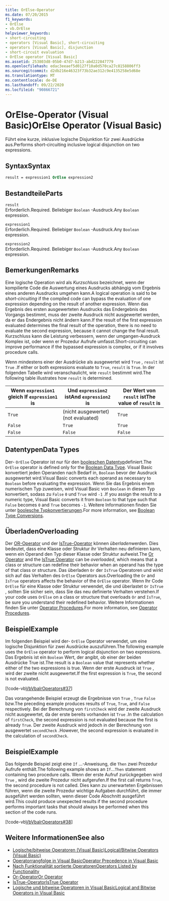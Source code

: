 ```yaml
---
title: OrElse-Operator
ms.date: 07/20/2015
f1_keywords:
- OrElse
- vb.OrElse
helpviewer_keywords:
- short-circuiting
- operators [Visual Basic], short-circuiting
- operators [Visual Basic], disjunction
- short-circuit evaluation
- OrElse operator [Visual Basic]
ms.assetid: 253803d8-05b0-47d7-b213-abd222847779
ms.openlocfilehash: edac3eeaef5d0127f10a0d570ca27c8158806ff3
ms.sourcegitcommit: d2db216e46323f73b32ae312c9e4135258e5d68e
ms.translationtype: MT
ms.contentlocale: de-DE
ms.lasthandoff: 09/22/2020
ms.locfileid: "90866721"
---
```

# <a name="orelse-operator-visual-basic"></a><span data-ttu-id="c8d19-102">OrElse-Operator (Visual Basic)</span><span class="sxs-lookup"><span data-stu-id="c8d19-102">OrElse Operator (Visual Basic)</span></span>

<span data-ttu-id="c8d19-103">Führt eine kurze, inklusive logische Disjunktion für zwei Ausdrücke aus.</span><span class="sxs-lookup"><span data-stu-id="c8d19-103">Performs short-circuiting inclusive logical disjunction on two expressions.</span></span>  
  
## <a name="syntax"></a><span data-ttu-id="c8d19-104">Syntax</span><span class="sxs-lookup"><span data-stu-id="c8d19-104">Syntax</span></span>  
  
```vb
result = expression1 OrElse expression2  
```  
  
## <a name="parts"></a><span data-ttu-id="c8d19-105">Bestandteile</span><span class="sxs-lookup"><span data-stu-id="c8d19-105">Parts</span></span>  

 `result`  
 <span data-ttu-id="c8d19-106">Erforderlich.</span><span class="sxs-lookup"><span data-stu-id="c8d19-106">Required.</span></span> <span data-ttu-id="c8d19-107">Beliebiger `Boolean` -Ausdruck.</span><span class="sxs-lookup"><span data-stu-id="c8d19-107">Any `Boolean` expression.</span></span>  
  
 `expression1`  
 <span data-ttu-id="c8d19-108">Erforderlich.</span><span class="sxs-lookup"><span data-stu-id="c8d19-108">Required.</span></span> <span data-ttu-id="c8d19-109">Beliebiger `Boolean` -Ausdruck.</span><span class="sxs-lookup"><span data-stu-id="c8d19-109">Any `Boolean` expression.</span></span>  
  
 `expression2`  
 <span data-ttu-id="c8d19-110">Erforderlich.</span><span class="sxs-lookup"><span data-stu-id="c8d19-110">Required.</span></span> <span data-ttu-id="c8d19-111">Beliebiger `Boolean` -Ausdruck.</span><span class="sxs-lookup"><span data-stu-id="c8d19-111">Any `Boolean` expression.</span></span>  
  
## <a name="remarks"></a><span data-ttu-id="c8d19-112">Bemerkungen</span><span class="sxs-lookup"><span data-stu-id="c8d19-112">Remarks</span></span>  

 <span data-ttu-id="c8d19-113">Eine logische Operation wird als *Kurzschluss* bezeichnet, wenn der kompilierte Code die Auswertung eines Ausdrucks abhängig vom Ergebnis eines anderen Ausdrucks umgehen kann.</span><span class="sxs-lookup"><span data-stu-id="c8d19-113">A logical operation is said to be *short-circuiting* if the compiled code can bypass the evaluation of one expression depending on the result of another expression.</span></span> <span data-ttu-id="c8d19-114">Wenn das Ergebnis des ersten ausgewerteten Ausdrucks das Endergebnis des Vorgangs bestimmt, muss der zweite Ausdruck nicht ausgewertet werden, da er das Endergebnis nicht ändern kann.</span><span class="sxs-lookup"><span data-stu-id="c8d19-114">If the result of the first expression evaluated determines the final result of the operation, there is no need to evaluate the second expression, because it cannot change the final result.</span></span> <span data-ttu-id="c8d19-115">Kurzschluss kann die Leistung verbessern, wenn der umgangen-Ausdruck Komplex ist, oder wenn er Prozedur Aufrufe umfasst.</span><span class="sxs-lookup"><span data-stu-id="c8d19-115">Short-circuiting can improve performance if the bypassed expression is complex, or if it involves procedure calls.</span></span>  
  
 <span data-ttu-id="c8d19-116">Wenn mindestens einer der Ausdrücke als ausgewertet wird `True` , `result` ist `True` .</span><span class="sxs-lookup"><span data-stu-id="c8d19-116">If either or both expressions evaluate to `True`, `result` is `True`.</span></span> <span data-ttu-id="c8d19-117">In der folgenden Tabelle wird veranschaulicht, wie `result` bestimmt wird.</span><span class="sxs-lookup"><span data-stu-id="c8d19-117">The following table illustrates how `result` is determined.</span></span>  
  
|<span data-ttu-id="c8d19-118">Wenn `expression1` gleich </span><span class="sxs-lookup"><span data-stu-id="c8d19-118">If `expression1` is</span></span>|<span data-ttu-id="c8d19-119">Und `expression2` ist</span><span class="sxs-lookup"><span data-stu-id="c8d19-119">And `expression2` is</span></span>|<span data-ttu-id="c8d19-120">Der Wert von `result` ist</span><span class="sxs-lookup"><span data-stu-id="c8d19-120">The value of `result` is</span></span>|  
|-------------------------|--------------------------|------------------------------|  
|`True`|<span data-ttu-id="c8d19-121">(nicht ausgewertet)</span><span class="sxs-lookup"><span data-stu-id="c8d19-121">(not evaluated)</span></span>|`True`|  
|`False`|`True`|`True`|  
|`False`|`False`|`False`|  
  
## <a name="data-types"></a><span data-ttu-id="c8d19-122">Datentypen</span><span class="sxs-lookup"><span data-stu-id="c8d19-122">Data Types</span></span>  

 <span data-ttu-id="c8d19-123">Der- `OrElse` Operator ist nur für den [booleschen Datentyp](../data-types/boolean-data-type.md)definiert.</span><span class="sxs-lookup"><span data-stu-id="c8d19-123">The `OrElse` operator is defined only for the [Boolean Data Type](../data-types/boolean-data-type.md).</span></span> <span data-ttu-id="c8d19-124">Visual Basic konvertiert jeden Operanden nach Bedarf in, `Boolean` bevor der Ausdruck ausgewertet wird.</span><span class="sxs-lookup"><span data-stu-id="c8d19-124">Visual Basic converts each operand as necessary to `Boolean` before evaluating the expression.</span></span> <span data-ttu-id="c8d19-125">Wenn Sie das Ergebnis einem numerischen Typ zuweisen, wird Visual Basic von `Boolean` in diesen Typ konvertiert, sodass zu `False` `0` und `True` wird `-1` .</span><span class="sxs-lookup"><span data-stu-id="c8d19-125">If you assign the result to a numeric type, Visual Basic converts it from `Boolean` to that type such that `False` becomes `0` and `True` becomes `-1`.</span></span>
<span data-ttu-id="c8d19-126">Weitere Informationen finden Sie unter [boolesche Typkonvertierungen](../data-types/boolean-data-type.md#type-conversions).</span><span class="sxs-lookup"><span data-stu-id="c8d19-126">For more information, see [Boolean Type Conversions](../data-types/boolean-data-type.md#type-conversions).</span></span>
  
## <a name="overloading"></a><span data-ttu-id="c8d19-127">Überladen</span><span class="sxs-lookup"><span data-stu-id="c8d19-127">Overloading</span></span>  

 <span data-ttu-id="c8d19-128">Der [OR-Operator](or-operator.md) und der [IsTrue-Operator](istrue-operator.md) können *überladen*werden. Dies bedeutet, dass eine Klasse oder Struktur ihr Verhalten neu definieren kann, wenn ein Operand den Typ dieser Klasse oder Struktur aufweist.</span><span class="sxs-lookup"><span data-stu-id="c8d19-128">The [Or Operator](or-operator.md) and the [IsTrue Operator](istrue-operator.md) can be *overloaded*, which means that a class or structure can redefine their behavior when an operand has the type of that class or structure.</span></span> <span data-ttu-id="c8d19-129">Das überladen `Or` der `IsTrue` Operatoren und wirkt sich auf das Verhalten des `OrElse` Operators aus.</span><span class="sxs-lookup"><span data-stu-id="c8d19-129">Overloading the `Or` and `IsTrue` operators affects the behavior of the `OrElse` operator.</span></span> <span data-ttu-id="c8d19-130">Wenn Ihr Code `OrElse` für eine Klasse oder Struktur verwendet, die und überlastet `Or` `IsTrue` , sollten Sie sicher sein, dass Sie das neu definierte Verhalten verstehen.</span><span class="sxs-lookup"><span data-stu-id="c8d19-130">If your code uses `OrElse` on a class or structure that overloads `Or` and `IsTrue`, be sure you understand their redefined behavior.</span></span> <span data-ttu-id="c8d19-131">Weitere Informationen finden Sie unter [Operator Procedures](../../programming-guide/language-features/procedures/operator-procedures.md).</span><span class="sxs-lookup"><span data-stu-id="c8d19-131">For more information, see [Operator Procedures](../../programming-guide/language-features/procedures/operator-procedures.md).</span></span>  
  
## <a name="example"></a><span data-ttu-id="c8d19-132">Beispiel</span><span class="sxs-lookup"><span data-stu-id="c8d19-132">Example</span></span>  

 <span data-ttu-id="c8d19-133">Im folgenden Beispiel wird der- `OrElse` Operator verwendet, um eine logische Disjunktion für zwei Ausdrücke auszuführen.</span><span class="sxs-lookup"><span data-stu-id="c8d19-133">The following example uses the `OrElse` operator to perform logical disjunction on two expressions.</span></span> <span data-ttu-id="c8d19-134">Das Ergebnis ist ein `Boolean` Wert, der angibt, ob einer der beiden Ausdrücke True ist.</span><span class="sxs-lookup"><span data-stu-id="c8d19-134">The result is a `Boolean` value that represents whether either of the two expressions is true.</span></span> <span data-ttu-id="c8d19-135">Wenn der erste Ausdruck ist `True` , wird der zweite nicht ausgewertet.</span><span class="sxs-lookup"><span data-stu-id="c8d19-135">If the first expression is `True`, the second is not evaluated.</span></span>  
  
 [!code-vb[VbVbalrOperators#37](~/samples/snippets/visualbasic/VS_Snippets_VBCSharp/VbVbalrOperators/VB/Class1.vb#37)]  
  
 <span data-ttu-id="c8d19-136">Das vorangehende Beispiel erzeugt die Ergebnisse von `True` , `True` `False` bzw.</span><span class="sxs-lookup"><span data-stu-id="c8d19-136">The preceding example produces results of `True`, `True`, and `False` respectively.</span></span> <span data-ttu-id="c8d19-137">Bei der Berechnung von `firstCheck` wird der zweite Ausdruck nicht ausgewertet, da der erste bereits vorhanden ist `True` .</span><span class="sxs-lookup"><span data-stu-id="c8d19-137">In the calculation of `firstCheck`, the second expression is not evaluated because the first is already `True`.</span></span> <span data-ttu-id="c8d19-138">Der zweite Ausdruck wird jedoch in der Berechnung von ausgewertet `secondCheck` .</span><span class="sxs-lookup"><span data-stu-id="c8d19-138">However, the second expression is evaluated in the calculation of `secondCheck`.</span></span>  
  
## <a name="example"></a><span data-ttu-id="c8d19-139">Beispiel</span><span class="sxs-lookup"><span data-stu-id="c8d19-139">Example</span></span>  

 <span data-ttu-id="c8d19-140">Das folgende Beispiel zeigt eine `If` ...-Anweisung, die `Then` zwei Prozedur Aufrufe enthält.</span><span class="sxs-lookup"><span data-stu-id="c8d19-140">The following example shows an `If`...`Then` statement containing two procedure calls.</span></span> <span data-ttu-id="c8d19-141">Wenn der erste Aufruf zurückgegeben wird `True` , wird die zweite Prozedur nicht aufgerufen.</span><span class="sxs-lookup"><span data-stu-id="c8d19-141">If the first call returns `True`, the second procedure is not called.</span></span> <span data-ttu-id="c8d19-142">Dies kann zu unerwarteten Ergebnissen führen, wenn die zweite Prozedur wichtige Aufgaben durchführt, die immer ausgeführt werden sollten, wenn dieser Code Abschnitt ausgeführt wird.</span><span class="sxs-lookup"><span data-stu-id="c8d19-142">This could produce unexpected results if the second procedure performs important tasks that should always be performed when this section of the code runs.</span></span>  
  
 [!code-vb[VbVbalrOperators#38](~/samples/snippets/visualbasic/VS_Snippets_VBCSharp/VbVbalrOperators/VB/Class1.vb#38)]  
  
## <a name="see-also"></a><span data-ttu-id="c8d19-143">Weitere Informationen</span><span class="sxs-lookup"><span data-stu-id="c8d19-143">See also</span></span>

- [<span data-ttu-id="c8d19-144">Logische/bitweise Operatoren (Visual Basic)</span><span class="sxs-lookup"><span data-stu-id="c8d19-144">Logical/Bitwise Operators (Visual Basic)</span></span>](logical-bitwise-operators.md)
- [<span data-ttu-id="c8d19-145">Operatorrangfolge in Visual Basic</span><span class="sxs-lookup"><span data-stu-id="c8d19-145">Operator Precedence in Visual Basic</span></span>](operator-precedence.md)
- [<span data-ttu-id="c8d19-146">Nach Funktionalität sortierte Operatoren</span><span class="sxs-lookup"><span data-stu-id="c8d19-146">Operators Listed by Functionality</span></span>](operators-listed-by-functionality.md)
- [<span data-ttu-id="c8d19-147">Or-Operator</span><span class="sxs-lookup"><span data-stu-id="c8d19-147">Or Operator</span></span>](or-operator.md)
- [<span data-ttu-id="c8d19-148">IsTrue-Operator</span><span class="sxs-lookup"><span data-stu-id="c8d19-148">IsTrue Operator</span></span>](istrue-operator.md)
- [<span data-ttu-id="c8d19-149">Logische und bitweise Operatoren in Visual Basic</span><span class="sxs-lookup"><span data-stu-id="c8d19-149">Logical and Bitwise Operators in Visual Basic</span></span>](../../programming-guide/language-features/operators-and-expressions/logical-and-bitwise-operators.md)
